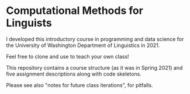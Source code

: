 # Computational Methods for Linguists

I developed this introductory course in programming and data science for the University of Washington Department of Linguistics in 2021.

Feel free to clone and use to teach your own class!

This repository contains a course structure (as it was in Spring 2021) and five assignment descriptions along with code skeletons.

Please see also "notes for future class iterations", for pitfalls.
